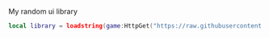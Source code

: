 My random ui library

```lua
local library = loadstring(game:HttpGet("https://raw.githubusercontent.com/lvvyh-Rblx/ui/refs/heads/main/lib.lua"))()
```
